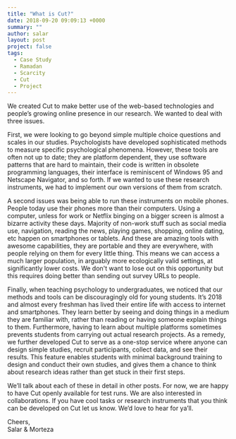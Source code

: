 ```yaml
---
title: "What is Cut?"
date: 2018-09-20 09:09:13 +0000
summary: ""
author: salar
layout: post
project: false
tags:
  - Case Study
  - Ramadan
  - Scarcity
  - Cut
  - Project
---
```


We created Cut to make better use of the web-based technologies and people’s growing online presence in our research. We wanted to deal with three issues. 

First, we were looking to go beyond simple multiple choice questions and scales in our studies. Psychologists have developed sophisticated methods to measure specific psychological phenomena. However, these tools are often not up to date; they are platform dependent, they use software patterns that are hard to maintain, their code is written in obsolete programming languages, their interface is reminiscent of Windows 95 and Netscape Navigator, and so forth. If we wanted to use these research instruments, we had to implement our own versions of them from scratch.

A second issues was being able to run these instruments on mobile phones. People today use their phones more than their computers.  Using a computer, unless for work or  Netflix binging on a bigger screen is almost a bizarre activity these days. Majority of non-work stuff such as social media use, navigation, reading the news, playing games, shopping, online dating, etc happen on smartphones or tablets. And these are amazing tools with awesome capabilities, they are portable and they are everywhere, with people relying on them for every little thing. This means we can access a much larger population, in arguably more ecologically valid settings, at significantly lower costs. We don't want to lose out on this opportunity but this requires doing better than sending out survey URLs to people.

Finally, when teaching psychology to undergraduates, we noticed that our methods and tools can be discouragingly old for young students. It’s 2018 and almost every freshman has lived their entire life with access to internet and smartphones. They learn better by seeing and doing things in a medium they are familiar with, rather than reading or having someone explain things to them. Furthermore, having to learn about multiple platforms sometimes prevents students from carrying out actual research projects. As a remedy, we further developed Cut to serve as a one-stop service where anyone can design simple studies, recruit participants, collect data, and see their results. This feature enables students with minimal background training to design and conduct their own studies, and gives them a chance to think about research ideas rather than get stuck in their first steps.

We’ll talk about each of these in detail in other posts. For now, we are happy to have Cut openly available for test runs. We are also interested in collaborations. If you have cool tasks or research instruments that you think can be developed on Cut let us know. We’d love to hear for ya’ll.

Cheers,<br />
Salar & Morteza